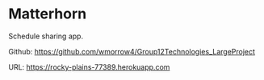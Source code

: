 
# Matterhorn

Schedule sharing app.

Github: https://github.com/wmorrow4/Group12Technologies_LargeProject

URL: https://rocky-plains-77389.herokuapp.com
